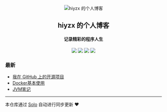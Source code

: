 <p align="center"><img alt="hiyzx 的个人博客" src="https://static.b3log.org/images/brand/solo-32.png"></p><h2 align="center">
hiyzx 的个人博客
</h2>

<h4 align="center">记录精彩的程序人生</h4>
<p align="center"><a title="hiyzx 的个人博客" target="_blank" href="https://github.com/hiyzx/solo-blog"><img src="https://img.shields.io/github/last-commit/hiyzx/solo-blog.svg?style=flat-square&color=FF9900"></a>
<a title="GitHub repo size in bytes" target="_blank" href="https://github.com/hiyzx/solo-blog"><img src="https://img.shields.io/github/repo-size/hiyzx/solo-blog.svg?style=flat-square"></a>
<a title="Solo Version" target="_blank" href="https://github.com/b3log/solo/releases"><img src="https://img.shields.io/badge/solo-3.6.6-f1e05a.svg?style=flat-square&color=blueviolet"></a>
<a title="Hits" target="_blank" href="https://github.com/b3log/hits"><img src="https://hits.b3log.org/hiyzx/solo-blog.svg"></a></p>

### 最新

* [我在 GitHub 上的开源项目](http://www.hiyzx.cn/my-github-repos)
* [Docker基本使用](http://www.hiyzx.cn/articles/2019/11/08/1573176418298.html)
* [JVM笔记](http://www.hiyzx.cn/articles/2019/11/08/1573176384388.html)



---

本仓库通过 [Solo](https://github.com/b3log/solo) 自动进行同步更新 ❤️ 
